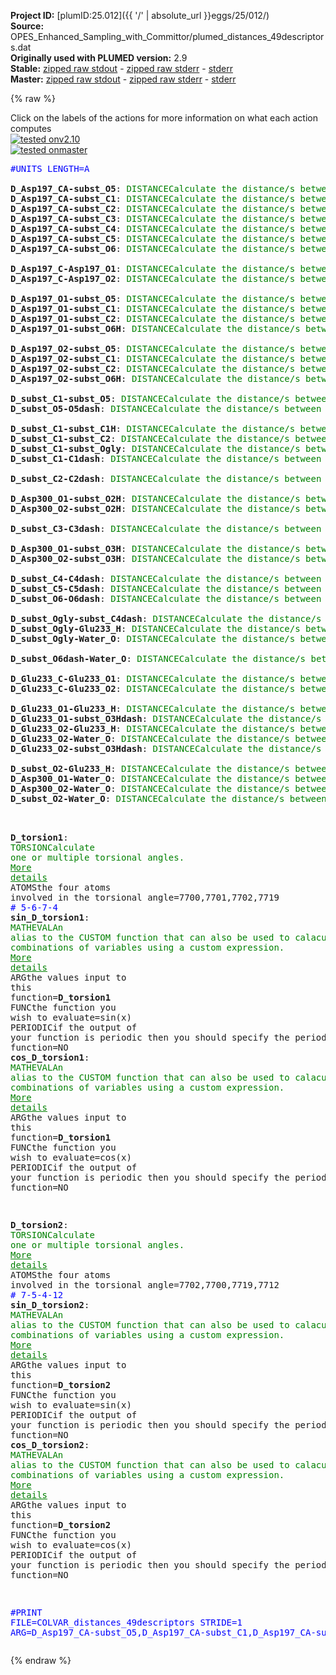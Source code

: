 **Project ID:** [plumID:25.012]({{ '/' | absolute_url }}eggs/25/012/)  
**Source:** OPES_Enhanced_Sampling_with_Committor/plumed_distances_49descriptors.dat  
**Originally used with PLUMED version:** 2.9  
**Stable:** [zipped raw stdout](plumed_distances_49descriptors.dat.plumed.stdout.txt.zip) - [zipped raw stderr](plumed_distances_49descriptors.dat.plumed.stderr.txt.zip) - [stderr](plumed_distances_49descriptors.dat.plumed.stderr)  
**Master:** [zipped raw stdout](plumed_distances_49descriptors.dat.plumed_master.stdout.txt.zip) - [zipped raw stderr](plumed_distances_49descriptors.dat.plumed_master.stderr.txt.zip) - [stderr](plumed_distances_49descriptors.dat.plumed_master.stderr)  

{% raw %}
<div class="plumedpreheader">
<div class="headerInfo" id="value_details_data/OPES_Enhanced_Sampling_with_Committor/plumed_distances_49descriptors.dat"> Click on the labels of the actions for more information on what each action computes </div>
<div class="containerBadge">
<div class="headerBadge"><a href="plumed_distances_49descriptors.dat.plumed.stderr"><img src="https://img.shields.io/badge/v2.10-passing-green.svg" alt="tested onv2.10" /></a></div>
<div class="headerBadge"><a href="plumed_distances_49descriptors.dat.plumed_master.stderr"><img src="https://img.shields.io/badge/master-passing-green.svg" alt="tested onmaster" /></a></div>
</div>
</div>
<pre class="plumedlisting">
<span style="color:blue" class="comment">#UNITS LENGTH=A</span>
<br/><b name="data/OPES_Enhanced_Sampling_with_Committor/plumed_distances_49descriptors.datD_Asp197_CA-subst_O5" onclick='showPath("data/OPES_Enhanced_Sampling_with_Committor/plumed_distances_49descriptors.dat","data/OPES_Enhanced_Sampling_with_Committor/plumed_distances_49descriptors.datD_Asp197_CA-subst_O5","data/OPES_Enhanced_Sampling_with_Committor/plumed_distances_49descriptors.datD_Asp197_CA-subst_O5","brown")'>D_Asp197_CA-subst_O5</b>: <span class="plumedtooltip" style="color:green">DISTANCE<span class="right">Calculate the distance/s between pairs of atoms. <a href="https://www.plumed.org/doc-master/user-doc/html/DISTANCE" style="color:green">More details</a><i></i></span></span> <span class="plumedtooltip">ATOMS<span class="right">the pair of atom that we are calculating the distance between<i></i></span></span>=3020,7719       <span style="color:blue" class="comment"># 0-4</span>
<span style="display:none;" id="data/OPES_Enhanced_Sampling_with_Committor/plumed_distances_49descriptors.datD_Asp197_CA-subst_O5">The DISTANCE action with label <b>D_Asp197_CA-subst_O5</b> calculates the following quantities:<table  align="center" frame="void" width="95%" cellpadding="5%"><tr><td width="5%"><b> Quantity </b>  </td><td><b> Description </b> </td></tr><tr><td width="5%">D_Asp197_CA-subst_O5.value</td><td>the DISTANCE between this pair of atoms</td></tr></table></span><b name="data/OPES_Enhanced_Sampling_with_Committor/plumed_distances_49descriptors.datD_Asp197_CA-subst_C1" onclick='showPath("data/OPES_Enhanced_Sampling_with_Committor/plumed_distances_49descriptors.dat","data/OPES_Enhanced_Sampling_with_Committor/plumed_distances_49descriptors.datD_Asp197_CA-subst_C1","data/OPES_Enhanced_Sampling_with_Committor/plumed_distances_49descriptors.datD_Asp197_CA-subst_C1","brown")'>D_Asp197_CA-subst_C1</b>: <span class="plumedtooltip" style="color:green">DISTANCE<span class="right">Calculate the distance/s between pairs of atoms. <a href="https://www.plumed.org/doc-master/user-doc/html/DISTANCE" style="color:green">More details</a><i></i></span></span> <span class="plumedtooltip">ATOMS<span class="right">the pair of atom that we are calculating the distance between<i></i></span></span>=3020,7700       <span style="color:blue" class="comment"># 0-5</span>
<span style="display:none;" id="data/OPES_Enhanced_Sampling_with_Committor/plumed_distances_49descriptors.datD_Asp197_CA-subst_C1">The DISTANCE action with label <b>D_Asp197_CA-subst_C1</b> calculates the following quantities:<table  align="center" frame="void" width="95%" cellpadding="5%"><tr><td width="5%"><b> Quantity </b>  </td><td><b> Description </b> </td></tr><tr><td width="5%">D_Asp197_CA-subst_C1.value</td><td>the DISTANCE between this pair of atoms</td></tr></table></span><b name="data/OPES_Enhanced_Sampling_with_Committor/plumed_distances_49descriptors.datD_Asp197_CA-subst_C2" onclick='showPath("data/OPES_Enhanced_Sampling_with_Committor/plumed_distances_49descriptors.dat","data/OPES_Enhanced_Sampling_with_Committor/plumed_distances_49descriptors.datD_Asp197_CA-subst_C2","data/OPES_Enhanced_Sampling_with_Committor/plumed_distances_49descriptors.datD_Asp197_CA-subst_C2","brown")'>D_Asp197_CA-subst_C2</b>: <span class="plumedtooltip" style="color:green">DISTANCE<span class="right">Calculate the distance/s between pairs of atoms. <a href="https://www.plumed.org/doc-master/user-doc/html/DISTANCE" style="color:green">More details</a><i></i></span></span> <span class="plumedtooltip">ATOMS<span class="right">the pair of atom that we are calculating the distance between<i></i></span></span>=3020,7702       <span style="color:blue" class="comment"># 0-7</span>
<span style="display:none;" id="data/OPES_Enhanced_Sampling_with_Committor/plumed_distances_49descriptors.datD_Asp197_CA-subst_C2">The DISTANCE action with label <b>D_Asp197_CA-subst_C2</b> calculates the following quantities:<table  align="center" frame="void" width="95%" cellpadding="5%"><tr><td width="5%"><b> Quantity </b>  </td><td><b> Description </b> </td></tr><tr><td width="5%">D_Asp197_CA-subst_C2.value</td><td>the DISTANCE between this pair of atoms</td></tr></table></span><b name="data/OPES_Enhanced_Sampling_with_Committor/plumed_distances_49descriptors.datD_Asp197_CA-subst_C3" onclick='showPath("data/OPES_Enhanced_Sampling_with_Committor/plumed_distances_49descriptors.dat","data/OPES_Enhanced_Sampling_with_Committor/plumed_distances_49descriptors.datD_Asp197_CA-subst_C3","data/OPES_Enhanced_Sampling_with_Committor/plumed_distances_49descriptors.datD_Asp197_CA-subst_C3","brown")'>D_Asp197_CA-subst_C3</b>: <span class="plumedtooltip" style="color:green">DISTANCE<span class="right">Calculate the distance/s between pairs of atoms. <a href="https://www.plumed.org/doc-master/user-doc/html/DISTANCE" style="color:green">More details</a><i></i></span></span> <span class="plumedtooltip">ATOMS<span class="right">the pair of atom that we are calculating the distance between<i></i></span></span>=3020,7706       <span style="color:blue" class="comment"># 0-9</span>
<span style="display:none;" id="data/OPES_Enhanced_Sampling_with_Committor/plumed_distances_49descriptors.datD_Asp197_CA-subst_C3">The DISTANCE action with label <b>D_Asp197_CA-subst_C3</b> calculates the following quantities:<table  align="center" frame="void" width="95%" cellpadding="5%"><tr><td width="5%"><b> Quantity </b>  </td><td><b> Description </b> </td></tr><tr><td width="5%">D_Asp197_CA-subst_C3.value</td><td>the DISTANCE between this pair of atoms</td></tr></table></span><b name="data/OPES_Enhanced_Sampling_with_Committor/plumed_distances_49descriptors.datD_Asp197_CA-subst_C4" onclick='showPath("data/OPES_Enhanced_Sampling_with_Committor/plumed_distances_49descriptors.dat","data/OPES_Enhanced_Sampling_with_Committor/plumed_distances_49descriptors.datD_Asp197_CA-subst_C4","data/OPES_Enhanced_Sampling_with_Committor/plumed_distances_49descriptors.datD_Asp197_CA-subst_C4","brown")'>D_Asp197_CA-subst_C4</b>: <span class="plumedtooltip" style="color:green">DISTANCE<span class="right">Calculate the distance/s between pairs of atoms. <a href="https://www.plumed.org/doc-master/user-doc/html/DISTANCE" style="color:green">More details</a><i></i></span></span> <span class="plumedtooltip">ATOMS<span class="right">the pair of atom that we are calculating the distance between<i></i></span></span>=3020,7710       <span style="color:blue" class="comment"># 0-11</span>
<span style="display:none;" id="data/OPES_Enhanced_Sampling_with_Committor/plumed_distances_49descriptors.datD_Asp197_CA-subst_C4">The DISTANCE action with label <b>D_Asp197_CA-subst_C4</b> calculates the following quantities:<table  align="center" frame="void" width="95%" cellpadding="5%"><tr><td width="5%"><b> Quantity </b>  </td><td><b> Description </b> </td></tr><tr><td width="5%">D_Asp197_CA-subst_C4.value</td><td>the DISTANCE between this pair of atoms</td></tr></table></span><b name="data/OPES_Enhanced_Sampling_with_Committor/plumed_distances_49descriptors.datD_Asp197_CA-subst_C5" onclick='showPath("data/OPES_Enhanced_Sampling_with_Committor/plumed_distances_49descriptors.dat","data/OPES_Enhanced_Sampling_with_Committor/plumed_distances_49descriptors.datD_Asp197_CA-subst_C5","data/OPES_Enhanced_Sampling_with_Committor/plumed_distances_49descriptors.datD_Asp197_CA-subst_C5","brown")'>D_Asp197_CA-subst_C5</b>: <span class="plumedtooltip" style="color:green">DISTANCE<span class="right">Calculate the distance/s between pairs of atoms. <a href="https://www.plumed.org/doc-master/user-doc/html/DISTANCE" style="color:green">More details</a><i></i></span></span> <span class="plumedtooltip">ATOMS<span class="right">the pair of atom that we are calculating the distance between<i></i></span></span>=3020,7712       <span style="color:blue" class="comment"># 0-12</span>
<span style="display:none;" id="data/OPES_Enhanced_Sampling_with_Committor/plumed_distances_49descriptors.datD_Asp197_CA-subst_C5">The DISTANCE action with label <b>D_Asp197_CA-subst_C5</b> calculates the following quantities:<table  align="center" frame="void" width="95%" cellpadding="5%"><tr><td width="5%"><b> Quantity </b>  </td><td><b> Description </b> </td></tr><tr><td width="5%">D_Asp197_CA-subst_C5.value</td><td>the DISTANCE between this pair of atoms</td></tr></table></span><b name="data/OPES_Enhanced_Sampling_with_Committor/plumed_distances_49descriptors.datD_Asp197_CA-subst_O6" onclick='showPath("data/OPES_Enhanced_Sampling_with_Committor/plumed_distances_49descriptors.dat","data/OPES_Enhanced_Sampling_with_Committor/plumed_distances_49descriptors.datD_Asp197_CA-subst_O6","data/OPES_Enhanced_Sampling_with_Committor/plumed_distances_49descriptors.datD_Asp197_CA-subst_O6","brown")'>D_Asp197_CA-subst_O6</b>: <span class="plumedtooltip" style="color:green">DISTANCE<span class="right">Calculate the distance/s between pairs of atoms. <a href="https://www.plumed.org/doc-master/user-doc/html/DISTANCE" style="color:green">More details</a><i></i></span></span> <span class="plumedtooltip">ATOMS<span class="right">the pair of atom that we are calculating the distance between<i></i></span></span>=3020,7717       <span style="color:blue" class="comment"># 0-13</span>
<br/><span style="display:none;" id="data/OPES_Enhanced_Sampling_with_Committor/plumed_distances_49descriptors.datD_Asp197_CA-subst_O6">The DISTANCE action with label <b>D_Asp197_CA-subst_O6</b> calculates the following quantities:<table  align="center" frame="void" width="95%" cellpadding="5%"><tr><td width="5%"><b> Quantity </b>  </td><td><b> Description </b> </td></tr><tr><td width="5%">D_Asp197_CA-subst_O6.value</td><td>the DISTANCE between this pair of atoms</td></tr></table></span><b name="data/OPES_Enhanced_Sampling_with_Committor/plumed_distances_49descriptors.datD_Asp197_C-Asp197_O1" onclick='showPath("data/OPES_Enhanced_Sampling_with_Committor/plumed_distances_49descriptors.dat","data/OPES_Enhanced_Sampling_with_Committor/plumed_distances_49descriptors.datD_Asp197_C-Asp197_O1","data/OPES_Enhanced_Sampling_with_Committor/plumed_distances_49descriptors.datD_Asp197_C-Asp197_O1","brown")'>D_Asp197_C-Asp197_O1</b>: <span class="plumedtooltip" style="color:green">DISTANCE<span class="right">Calculate the distance/s between pairs of atoms. <a href="https://www.plumed.org/doc-master/user-doc/html/DISTANCE" style="color:green">More details</a><i></i></span></span> <span class="plumedtooltip">ATOMS<span class="right">the pair of atom that we are calculating the distance between<i></i></span></span>=3025,3026       <span style="color:blue" class="comment"># 1-2</span>
<span style="display:none;" id="data/OPES_Enhanced_Sampling_with_Committor/plumed_distances_49descriptors.datD_Asp197_C-Asp197_O1">The DISTANCE action with label <b>D_Asp197_C-Asp197_O1</b> calculates the following quantities:<table  align="center" frame="void" width="95%" cellpadding="5%"><tr><td width="5%"><b> Quantity </b>  </td><td><b> Description </b> </td></tr><tr><td width="5%">D_Asp197_C-Asp197_O1.value</td><td>the DISTANCE between this pair of atoms</td></tr></table></span><b name="data/OPES_Enhanced_Sampling_with_Committor/plumed_distances_49descriptors.datD_Asp197_C-Asp197_O2" onclick='showPath("data/OPES_Enhanced_Sampling_with_Committor/plumed_distances_49descriptors.dat","data/OPES_Enhanced_Sampling_with_Committor/plumed_distances_49descriptors.datD_Asp197_C-Asp197_O2","data/OPES_Enhanced_Sampling_with_Committor/plumed_distances_49descriptors.datD_Asp197_C-Asp197_O2","brown")'>D_Asp197_C-Asp197_O2</b>: <span class="plumedtooltip" style="color:green">DISTANCE<span class="right">Calculate the distance/s between pairs of atoms. <a href="https://www.plumed.org/doc-master/user-doc/html/DISTANCE" style="color:green">More details</a><i></i></span></span> <span class="plumedtooltip">ATOMS<span class="right">the pair of atom that we are calculating the distance between<i></i></span></span>=3025,3027       <span style="color:blue" class="comment"># 1-3</span>
<br/><span style="display:none;" id="data/OPES_Enhanced_Sampling_with_Committor/plumed_distances_49descriptors.datD_Asp197_C-Asp197_O2">The DISTANCE action with label <b>D_Asp197_C-Asp197_O2</b> calculates the following quantities:<table  align="center" frame="void" width="95%" cellpadding="5%"><tr><td width="5%"><b> Quantity </b>  </td><td><b> Description </b> </td></tr><tr><td width="5%">D_Asp197_C-Asp197_O2.value</td><td>the DISTANCE between this pair of atoms</td></tr></table></span><b name="data/OPES_Enhanced_Sampling_with_Committor/plumed_distances_49descriptors.datD_Asp197_O1-subst_O5" onclick='showPath("data/OPES_Enhanced_Sampling_with_Committor/plumed_distances_49descriptors.dat","data/OPES_Enhanced_Sampling_with_Committor/plumed_distances_49descriptors.datD_Asp197_O1-subst_O5","data/OPES_Enhanced_Sampling_with_Committor/plumed_distances_49descriptors.datD_Asp197_O1-subst_O5","brown")'>D_Asp197_O1-subst_O5</b>: <span class="plumedtooltip" style="color:green">DISTANCE<span class="right">Calculate the distance/s between pairs of atoms. <a href="https://www.plumed.org/doc-master/user-doc/html/DISTANCE" style="color:green">More details</a><i></i></span></span> <span class="plumedtooltip">ATOMS<span class="right">the pair of atom that we are calculating the distance between<i></i></span></span>=3026,7719       <span style="color:blue" class="comment"># 2-4</span>
<span style="display:none;" id="data/OPES_Enhanced_Sampling_with_Committor/plumed_distances_49descriptors.datD_Asp197_O1-subst_O5">The DISTANCE action with label <b>D_Asp197_O1-subst_O5</b> calculates the following quantities:<table  align="center" frame="void" width="95%" cellpadding="5%"><tr><td width="5%"><b> Quantity </b>  </td><td><b> Description </b> </td></tr><tr><td width="5%">D_Asp197_O1-subst_O5.value</td><td>the DISTANCE between this pair of atoms</td></tr></table></span><b name="data/OPES_Enhanced_Sampling_with_Committor/plumed_distances_49descriptors.datD_Asp197_O1-subst_C1" onclick='showPath("data/OPES_Enhanced_Sampling_with_Committor/plumed_distances_49descriptors.dat","data/OPES_Enhanced_Sampling_with_Committor/plumed_distances_49descriptors.datD_Asp197_O1-subst_C1","data/OPES_Enhanced_Sampling_with_Committor/plumed_distances_49descriptors.datD_Asp197_O1-subst_C1","brown")'>D_Asp197_O1-subst_C1</b>: <span class="plumedtooltip" style="color:green">DISTANCE<span class="right">Calculate the distance/s between pairs of atoms. <a href="https://www.plumed.org/doc-master/user-doc/html/DISTANCE" style="color:green">More details</a><i></i></span></span> <span class="plumedtooltip">ATOMS<span class="right">the pair of atom that we are calculating the distance between<i></i></span></span>=3026,7700       <span style="color:blue" class="comment"># 2-5</span>
<span style="display:none;" id="data/OPES_Enhanced_Sampling_with_Committor/plumed_distances_49descriptors.datD_Asp197_O1-subst_C1">The DISTANCE action with label <b>D_Asp197_O1-subst_C1</b> calculates the following quantities:<table  align="center" frame="void" width="95%" cellpadding="5%"><tr><td width="5%"><b> Quantity </b>  </td><td><b> Description </b> </td></tr><tr><td width="5%">D_Asp197_O1-subst_C1.value</td><td>the DISTANCE between this pair of atoms</td></tr></table></span><b name="data/OPES_Enhanced_Sampling_with_Committor/plumed_distances_49descriptors.datD_Asp197_O1-subst_C2" onclick='showPath("data/OPES_Enhanced_Sampling_with_Committor/plumed_distances_49descriptors.dat","data/OPES_Enhanced_Sampling_with_Committor/plumed_distances_49descriptors.datD_Asp197_O1-subst_C2","data/OPES_Enhanced_Sampling_with_Committor/plumed_distances_49descriptors.datD_Asp197_O1-subst_C2","brown")'>D_Asp197_O1-subst_C2</b>: <span class="plumedtooltip" style="color:green">DISTANCE<span class="right">Calculate the distance/s between pairs of atoms. <a href="https://www.plumed.org/doc-master/user-doc/html/DISTANCE" style="color:green">More details</a><i></i></span></span> <span class="plumedtooltip">ATOMS<span class="right">the pair of atom that we are calculating the distance between<i></i></span></span>=3026,7702       <span style="color:blue" class="comment"># 2-7</span>
<span style="display:none;" id="data/OPES_Enhanced_Sampling_with_Committor/plumed_distances_49descriptors.datD_Asp197_O1-subst_C2">The DISTANCE action with label <b>D_Asp197_O1-subst_C2</b> calculates the following quantities:<table  align="center" frame="void" width="95%" cellpadding="5%"><tr><td width="5%"><b> Quantity </b>  </td><td><b> Description </b> </td></tr><tr><td width="5%">D_Asp197_O1-subst_C2.value</td><td>the DISTANCE between this pair of atoms</td></tr></table></span><b name="data/OPES_Enhanced_Sampling_with_Committor/plumed_distances_49descriptors.datD_Asp197_O1-subst_O6H" onclick='showPath("data/OPES_Enhanced_Sampling_with_Committor/plumed_distances_49descriptors.dat","data/OPES_Enhanced_Sampling_with_Committor/plumed_distances_49descriptors.datD_Asp197_O1-subst_O6H","data/OPES_Enhanced_Sampling_with_Committor/plumed_distances_49descriptors.datD_Asp197_O1-subst_O6H","brown")'>D_Asp197_O1-subst_O6H</b>: <span class="plumedtooltip" style="color:green">DISTANCE<span class="right">Calculate the distance/s between pairs of atoms. <a href="https://www.plumed.org/doc-master/user-doc/html/DISTANCE" style="color:green">More details</a><i></i></span></span> <span class="plumedtooltip">ATOMS<span class="right">the pair of atom that we are calculating the distance between<i></i></span></span>=3026,7718      <span style="color:blue" class="comment"># 2-14</span>
<br/><span style="display:none;" id="data/OPES_Enhanced_Sampling_with_Committor/plumed_distances_49descriptors.datD_Asp197_O1-subst_O6H">The DISTANCE action with label <b>D_Asp197_O1-subst_O6H</b> calculates the following quantities:<table  align="center" frame="void" width="95%" cellpadding="5%"><tr><td width="5%"><b> Quantity </b>  </td><td><b> Description </b> </td></tr><tr><td width="5%">D_Asp197_O1-subst_O6H.value</td><td>the DISTANCE between this pair of atoms</td></tr></table></span><b name="data/OPES_Enhanced_Sampling_with_Committor/plumed_distances_49descriptors.datD_Asp197_O2-subst_O5" onclick='showPath("data/OPES_Enhanced_Sampling_with_Committor/plumed_distances_49descriptors.dat","data/OPES_Enhanced_Sampling_with_Committor/plumed_distances_49descriptors.datD_Asp197_O2-subst_O5","data/OPES_Enhanced_Sampling_with_Committor/plumed_distances_49descriptors.datD_Asp197_O2-subst_O5","brown")'>D_Asp197_O2-subst_O5</b>: <span class="plumedtooltip" style="color:green">DISTANCE<span class="right">Calculate the distance/s between pairs of atoms. <a href="https://www.plumed.org/doc-master/user-doc/html/DISTANCE" style="color:green">More details</a><i></i></span></span> <span class="plumedtooltip">ATOMS<span class="right">the pair of atom that we are calculating the distance between<i></i></span></span>=3027,7719       <span style="color:blue" class="comment"># 3-4</span>
<span style="display:none;" id="data/OPES_Enhanced_Sampling_with_Committor/plumed_distances_49descriptors.datD_Asp197_O2-subst_O5">The DISTANCE action with label <b>D_Asp197_O2-subst_O5</b> calculates the following quantities:<table  align="center" frame="void" width="95%" cellpadding="5%"><tr><td width="5%"><b> Quantity </b>  </td><td><b> Description </b> </td></tr><tr><td width="5%">D_Asp197_O2-subst_O5.value</td><td>the DISTANCE between this pair of atoms</td></tr></table></span><b name="data/OPES_Enhanced_Sampling_with_Committor/plumed_distances_49descriptors.datD_Asp197_O2-subst_C1" onclick='showPath("data/OPES_Enhanced_Sampling_with_Committor/plumed_distances_49descriptors.dat","data/OPES_Enhanced_Sampling_with_Committor/plumed_distances_49descriptors.datD_Asp197_O2-subst_C1","data/OPES_Enhanced_Sampling_with_Committor/plumed_distances_49descriptors.datD_Asp197_O2-subst_C1","brown")'>D_Asp197_O2-subst_C1</b>: <span class="plumedtooltip" style="color:green">DISTANCE<span class="right">Calculate the distance/s between pairs of atoms. <a href="https://www.plumed.org/doc-master/user-doc/html/DISTANCE" style="color:green">More details</a><i></i></span></span> <span class="plumedtooltip">ATOMS<span class="right">the pair of atom that we are calculating the distance between<i></i></span></span>=3027,7700       <span style="color:blue" class="comment"># 3-5</span>
<span style="display:none;" id="data/OPES_Enhanced_Sampling_with_Committor/plumed_distances_49descriptors.datD_Asp197_O2-subst_C1">The DISTANCE action with label <b>D_Asp197_O2-subst_C1</b> calculates the following quantities:<table  align="center" frame="void" width="95%" cellpadding="5%"><tr><td width="5%"><b> Quantity </b>  </td><td><b> Description </b> </td></tr><tr><td width="5%">D_Asp197_O2-subst_C1.value</td><td>the DISTANCE between this pair of atoms</td></tr></table></span><b name="data/OPES_Enhanced_Sampling_with_Committor/plumed_distances_49descriptors.datD_Asp197_O2-subst_C2" onclick='showPath("data/OPES_Enhanced_Sampling_with_Committor/plumed_distances_49descriptors.dat","data/OPES_Enhanced_Sampling_with_Committor/plumed_distances_49descriptors.datD_Asp197_O2-subst_C2","data/OPES_Enhanced_Sampling_with_Committor/plumed_distances_49descriptors.datD_Asp197_O2-subst_C2","brown")'>D_Asp197_O2-subst_C2</b>: <span class="plumedtooltip" style="color:green">DISTANCE<span class="right">Calculate the distance/s between pairs of atoms. <a href="https://www.plumed.org/doc-master/user-doc/html/DISTANCE" style="color:green">More details</a><i></i></span></span> <span class="plumedtooltip">ATOMS<span class="right">the pair of atom that we are calculating the distance between<i></i></span></span>=3027,7702       <span style="color:blue" class="comment"># 3-7</span>
<span style="display:none;" id="data/OPES_Enhanced_Sampling_with_Committor/plumed_distances_49descriptors.datD_Asp197_O2-subst_C2">The DISTANCE action with label <b>D_Asp197_O2-subst_C2</b> calculates the following quantities:<table  align="center" frame="void" width="95%" cellpadding="5%"><tr><td width="5%"><b> Quantity </b>  </td><td><b> Description </b> </td></tr><tr><td width="5%">D_Asp197_O2-subst_C2.value</td><td>the DISTANCE between this pair of atoms</td></tr></table></span><b name="data/OPES_Enhanced_Sampling_with_Committor/plumed_distances_49descriptors.datD_Asp197_O2-subst_O6H" onclick='showPath("data/OPES_Enhanced_Sampling_with_Committor/plumed_distances_49descriptors.dat","data/OPES_Enhanced_Sampling_with_Committor/plumed_distances_49descriptors.datD_Asp197_O2-subst_O6H","data/OPES_Enhanced_Sampling_with_Committor/plumed_distances_49descriptors.datD_Asp197_O2-subst_O6H","brown")'>D_Asp197_O2-subst_O6H</b>: <span class="plumedtooltip" style="color:green">DISTANCE<span class="right">Calculate the distance/s between pairs of atoms. <a href="https://www.plumed.org/doc-master/user-doc/html/DISTANCE" style="color:green">More details</a><i></i></span></span> <span class="plumedtooltip">ATOMS<span class="right">the pair of atom that we are calculating the distance between<i></i></span></span>=3027,7718      <span style="color:blue" class="comment"># 3-14</span>
<br/><span style="display:none;" id="data/OPES_Enhanced_Sampling_with_Committor/plumed_distances_49descriptors.datD_Asp197_O2-subst_O6H">The DISTANCE action with label <b>D_Asp197_O2-subst_O6H</b> calculates the following quantities:<table  align="center" frame="void" width="95%" cellpadding="5%"><tr><td width="5%"><b> Quantity </b>  </td><td><b> Description </b> </td></tr><tr><td width="5%">D_Asp197_O2-subst_O6H.value</td><td>the DISTANCE between this pair of atoms</td></tr></table></span><b name="data/OPES_Enhanced_Sampling_with_Committor/plumed_distances_49descriptors.datD_subst_C1-subst_O5" onclick='showPath("data/OPES_Enhanced_Sampling_with_Committor/plumed_distances_49descriptors.dat","data/OPES_Enhanced_Sampling_with_Committor/plumed_distances_49descriptors.datD_subst_C1-subst_O5","data/OPES_Enhanced_Sampling_with_Committor/plumed_distances_49descriptors.datD_subst_C1-subst_O5","brown")'>D_subst_C1-subst_O5</b>: <span class="plumedtooltip" style="color:green">DISTANCE<span class="right">Calculate the distance/s between pairs of atoms. <a href="https://www.plumed.org/doc-master/user-doc/html/DISTANCE" style="color:green">More details</a><i></i></span></span> <span class="plumedtooltip">ATOMS<span class="right">the pair of atom that we are calculating the distance between<i></i></span></span>=7700,7719        <span style="color:blue" class="comment"># 4-5</span>
<span style="display:none;" id="data/OPES_Enhanced_Sampling_with_Committor/plumed_distances_49descriptors.datD_subst_C1-subst_O5">The DISTANCE action with label <b>D_subst_C1-subst_O5</b> calculates the following quantities:<table  align="center" frame="void" width="95%" cellpadding="5%"><tr><td width="5%"><b> Quantity </b>  </td><td><b> Description </b> </td></tr><tr><td width="5%">D_subst_C1-subst_O5.value</td><td>the DISTANCE between this pair of atoms</td></tr></table></span><b name="data/OPES_Enhanced_Sampling_with_Committor/plumed_distances_49descriptors.datD_subst_O5-O5dash" onclick='showPath("data/OPES_Enhanced_Sampling_with_Committor/plumed_distances_49descriptors.dat","data/OPES_Enhanced_Sampling_with_Committor/plumed_distances_49descriptors.datD_subst_O5-O5dash","data/OPES_Enhanced_Sampling_with_Committor/plumed_distances_49descriptors.datD_subst_O5-O5dash","brown")'>D_subst_O5-O5dash</b>: <span class="plumedtooltip" style="color:green">DISTANCE<span class="right">Calculate the distance/s between pairs of atoms. <a href="https://www.plumed.org/doc-master/user-doc/html/DISTANCE" style="color:green">More details</a><i></i></span></span> <span class="plumedtooltip">ATOMS<span class="right">the pair of atom that we are calculating the distance between<i></i></span></span>=7719,7698          <span style="color:blue" class="comment"># 4-16</span>
<br/><span style="display:none;" id="data/OPES_Enhanced_Sampling_with_Committor/plumed_distances_49descriptors.datD_subst_O5-O5dash">The DISTANCE action with label <b>D_subst_O5-O5dash</b> calculates the following quantities:<table  align="center" frame="void" width="95%" cellpadding="5%"><tr><td width="5%"><b> Quantity </b>  </td><td><b> Description </b> </td></tr><tr><td width="5%">D_subst_O5-O5dash.value</td><td>the DISTANCE between this pair of atoms</td></tr></table></span><b name="data/OPES_Enhanced_Sampling_with_Committor/plumed_distances_49descriptors.datD_subst_C1-subst_C1H" onclick='showPath("data/OPES_Enhanced_Sampling_with_Committor/plumed_distances_49descriptors.dat","data/OPES_Enhanced_Sampling_with_Committor/plumed_distances_49descriptors.datD_subst_C1-subst_C1H","data/OPES_Enhanced_Sampling_with_Committor/plumed_distances_49descriptors.datD_subst_C1-subst_C1H","brown")'>D_subst_C1-subst_C1H</b>: <span class="plumedtooltip" style="color:green">DISTANCE<span class="right">Calculate the distance/s between pairs of atoms. <a href="https://www.plumed.org/doc-master/user-doc/html/DISTANCE" style="color:green">More details</a><i></i></span></span> <span class="plumedtooltip">ATOMS<span class="right">the pair of atom that we are calculating the distance between<i></i></span></span>=7700,7701       <span style="color:blue" class="comment"># 5-6</span>
<span style="display:none;" id="data/OPES_Enhanced_Sampling_with_Committor/plumed_distances_49descriptors.datD_subst_C1-subst_C1H">The DISTANCE action with label <b>D_subst_C1-subst_C1H</b> calculates the following quantities:<table  align="center" frame="void" width="95%" cellpadding="5%"><tr><td width="5%"><b> Quantity </b>  </td><td><b> Description </b> </td></tr><tr><td width="5%">D_subst_C1-subst_C1H.value</td><td>the DISTANCE between this pair of atoms</td></tr></table></span><b name="data/OPES_Enhanced_Sampling_with_Committor/plumed_distances_49descriptors.datD_subst_C1-subst_C2" onclick='showPath("data/OPES_Enhanced_Sampling_with_Committor/plumed_distances_49descriptors.dat","data/OPES_Enhanced_Sampling_with_Committor/plumed_distances_49descriptors.datD_subst_C1-subst_C2","data/OPES_Enhanced_Sampling_with_Committor/plumed_distances_49descriptors.datD_subst_C1-subst_C2","brown")'>D_subst_C1-subst_C2</b>: <span class="plumedtooltip" style="color:green">DISTANCE<span class="right">Calculate the distance/s between pairs of atoms. <a href="https://www.plumed.org/doc-master/user-doc/html/DISTANCE" style="color:green">More details</a><i></i></span></span> <span class="plumedtooltip">ATOMS<span class="right">the pair of atom that we are calculating the distance between<i></i></span></span>=7700,7702        <span style="color:blue" class="comment"># 5-7</span>
<span style="display:none;" id="data/OPES_Enhanced_Sampling_with_Committor/plumed_distances_49descriptors.datD_subst_C1-subst_C2">The DISTANCE action with label <b>D_subst_C1-subst_C2</b> calculates the following quantities:<table  align="center" frame="void" width="95%" cellpadding="5%"><tr><td width="5%"><b> Quantity </b>  </td><td><b> Description </b> </td></tr><tr><td width="5%">D_subst_C1-subst_C2.value</td><td>the DISTANCE between this pair of atoms</td></tr></table></span><b name="data/OPES_Enhanced_Sampling_with_Committor/plumed_distances_49descriptors.datD_subst_C1-subst_Ogly" onclick='showPath("data/OPES_Enhanced_Sampling_with_Committor/plumed_distances_49descriptors.dat","data/OPES_Enhanced_Sampling_with_Committor/plumed_distances_49descriptors.datD_subst_C1-subst_Ogly","data/OPES_Enhanced_Sampling_with_Committor/plumed_distances_49descriptors.datD_subst_C1-subst_Ogly","brown")'>D_subst_C1-subst_Ogly</b>: <span class="plumedtooltip" style="color:green">DISTANCE<span class="right">Calculate the distance/s between pairs of atoms. <a href="https://www.plumed.org/doc-master/user-doc/html/DISTANCE" style="color:green">More details</a><i></i></span></span> <span class="plumedtooltip">ATOMS<span class="right">the pair of atom that we are calculating the distance between<i></i></span></span>=7700,7699      <span style="color:blue" class="comment"># 5-15</span>
<span style="display:none;" id="data/OPES_Enhanced_Sampling_with_Committor/plumed_distances_49descriptors.datD_subst_C1-subst_Ogly">The DISTANCE action with label <b>D_subst_C1-subst_Ogly</b> calculates the following quantities:<table  align="center" frame="void" width="95%" cellpadding="5%"><tr><td width="5%"><b> Quantity </b>  </td><td><b> Description </b> </td></tr><tr><td width="5%">D_subst_C1-subst_Ogly.value</td><td>the DISTANCE between this pair of atoms</td></tr></table></span><b name="data/OPES_Enhanced_Sampling_with_Committor/plumed_distances_49descriptors.datD_subst_C1-C1dash" onclick='showPath("data/OPES_Enhanced_Sampling_with_Committor/plumed_distances_49descriptors.dat","data/OPES_Enhanced_Sampling_with_Committor/plumed_distances_49descriptors.datD_subst_C1-C1dash","data/OPES_Enhanced_Sampling_with_Committor/plumed_distances_49descriptors.datD_subst_C1-C1dash","brown")'>D_subst_C1-C1dash</b>: <span class="plumedtooltip" style="color:green">DISTANCE<span class="right">Calculate the distance/s between pairs of atoms. <a href="https://www.plumed.org/doc-master/user-doc/html/DISTANCE" style="color:green">More details</a><i></i></span></span> <span class="plumedtooltip">ATOMS<span class="right">the pair of atom that we are calculating the distance between<i></i></span></span>=7700,7679          <span style="color:blue" class="comment"># 5-17</span>
<br/><span style="display:none;" id="data/OPES_Enhanced_Sampling_with_Committor/plumed_distances_49descriptors.datD_subst_C1-C1dash">The DISTANCE action with label <b>D_subst_C1-C1dash</b> calculates the following quantities:<table  align="center" frame="void" width="95%" cellpadding="5%"><tr><td width="5%"><b> Quantity </b>  </td><td><b> Description </b> </td></tr><tr><td width="5%">D_subst_C1-C1dash.value</td><td>the DISTANCE between this pair of atoms</td></tr></table></span><b name="data/OPES_Enhanced_Sampling_with_Committor/plumed_distances_49descriptors.datD_subst_C2-C2dash" onclick='showPath("data/OPES_Enhanced_Sampling_with_Committor/plumed_distances_49descriptors.dat","data/OPES_Enhanced_Sampling_with_Committor/plumed_distances_49descriptors.datD_subst_C2-C2dash","data/OPES_Enhanced_Sampling_with_Committor/plumed_distances_49descriptors.datD_subst_C2-C2dash","brown")'>D_subst_C2-C2dash</b>: <span class="plumedtooltip" style="color:green">DISTANCE<span class="right">Calculate the distance/s between pairs of atoms. <a href="https://www.plumed.org/doc-master/user-doc/html/DISTANCE" style="color:green">More details</a><i></i></span></span> <span class="plumedtooltip">ATOMS<span class="right">the pair of atom that we are calculating the distance between<i></i></span></span>=7702,7681          <span style="color:blue" class="comment"># 7-18</span>
<br/><span style="display:none;" id="data/OPES_Enhanced_Sampling_with_Committor/plumed_distances_49descriptors.datD_subst_C2-C2dash">The DISTANCE action with label <b>D_subst_C2-C2dash</b> calculates the following quantities:<table  align="center" frame="void" width="95%" cellpadding="5%"><tr><td width="5%"><b> Quantity </b>  </td><td><b> Description </b> </td></tr><tr><td width="5%">D_subst_C2-C2dash.value</td><td>the DISTANCE between this pair of atoms</td></tr></table></span><b name="data/OPES_Enhanced_Sampling_with_Committor/plumed_distances_49descriptors.datD_Asp300_O1-subst_O2H" onclick='showPath("data/OPES_Enhanced_Sampling_with_Committor/plumed_distances_49descriptors.dat","data/OPES_Enhanced_Sampling_with_Committor/plumed_distances_49descriptors.datD_Asp300_O1-subst_O2H","data/OPES_Enhanced_Sampling_with_Committor/plumed_distances_49descriptors.datD_Asp300_O1-subst_O2H","brown")'>D_Asp300_O1-subst_O2H</b>: <span class="plumedtooltip" style="color:green">DISTANCE<span class="right">Calculate the distance/s between pairs of atoms. <a href="https://www.plumed.org/doc-master/user-doc/html/DISTANCE" style="color:green">More details</a><i></i></span></span> <span class="plumedtooltip">ATOMS<span class="right">the pair of atom that we are calculating the distance between<i></i></span></span>=4655,7705      <span style="color:blue" class="comment"># 8-27</span>
<span style="display:none;" id="data/OPES_Enhanced_Sampling_with_Committor/plumed_distances_49descriptors.datD_Asp300_O1-subst_O2H">The DISTANCE action with label <b>D_Asp300_O1-subst_O2H</b> calculates the following quantities:<table  align="center" frame="void" width="95%" cellpadding="5%"><tr><td width="5%"><b> Quantity </b>  </td><td><b> Description </b> </td></tr><tr><td width="5%">D_Asp300_O1-subst_O2H.value</td><td>the DISTANCE between this pair of atoms</td></tr></table></span><b name="data/OPES_Enhanced_Sampling_with_Committor/plumed_distances_49descriptors.datD_Asp300_O2-subst_O2H" onclick='showPath("data/OPES_Enhanced_Sampling_with_Committor/plumed_distances_49descriptors.dat","data/OPES_Enhanced_Sampling_with_Committor/plumed_distances_49descriptors.datD_Asp300_O2-subst_O2H","data/OPES_Enhanced_Sampling_with_Committor/plumed_distances_49descriptors.datD_Asp300_O2-subst_O2H","brown")'>D_Asp300_O2-subst_O2H</b>: <span class="plumedtooltip" style="color:green">DISTANCE<span class="right">Calculate the distance/s between pairs of atoms. <a href="https://www.plumed.org/doc-master/user-doc/html/DISTANCE" style="color:green">More details</a><i></i></span></span> <span class="plumedtooltip">ATOMS<span class="right">the pair of atom that we are calculating the distance between<i></i></span></span>=4654,7705      <span style="color:blue" class="comment"># 8-28</span>
<br/><span style="display:none;" id="data/OPES_Enhanced_Sampling_with_Committor/plumed_distances_49descriptors.datD_Asp300_O2-subst_O2H">The DISTANCE action with label <b>D_Asp300_O2-subst_O2H</b> calculates the following quantities:<table  align="center" frame="void" width="95%" cellpadding="5%"><tr><td width="5%"><b> Quantity </b>  </td><td><b> Description </b> </td></tr><tr><td width="5%">D_Asp300_O2-subst_O2H.value</td><td>the DISTANCE between this pair of atoms</td></tr></table></span><b name="data/OPES_Enhanced_Sampling_with_Committor/plumed_distances_49descriptors.datD_subst_C3-C3dash" onclick='showPath("data/OPES_Enhanced_Sampling_with_Committor/plumed_distances_49descriptors.dat","data/OPES_Enhanced_Sampling_with_Committor/plumed_distances_49descriptors.datD_subst_C3-C3dash","data/OPES_Enhanced_Sampling_with_Committor/plumed_distances_49descriptors.datD_subst_C3-C3dash","brown")'>D_subst_C3-C3dash</b>: <span class="plumedtooltip" style="color:green">DISTANCE<span class="right">Calculate the distance/s between pairs of atoms. <a href="https://www.plumed.org/doc-master/user-doc/html/DISTANCE" style="color:green">More details</a><i></i></span></span> <span class="plumedtooltip">ATOMS<span class="right">the pair of atom that we are calculating the distance between<i></i></span></span>=7706,7685          <span style="color:blue" class="comment"># 9-19</span>
<br/><span style="display:none;" id="data/OPES_Enhanced_Sampling_with_Committor/plumed_distances_49descriptors.datD_subst_C3-C3dash">The DISTANCE action with label <b>D_subst_C3-C3dash</b> calculates the following quantities:<table  align="center" frame="void" width="95%" cellpadding="5%"><tr><td width="5%"><b> Quantity </b>  </td><td><b> Description </b> </td></tr><tr><td width="5%">D_subst_C3-C3dash.value</td><td>the DISTANCE between this pair of atoms</td></tr></table></span><b name="data/OPES_Enhanced_Sampling_with_Committor/plumed_distances_49descriptors.datD_Asp300_O1-subst_O3H" onclick='showPath("data/OPES_Enhanced_Sampling_with_Committor/plumed_distances_49descriptors.dat","data/OPES_Enhanced_Sampling_with_Committor/plumed_distances_49descriptors.datD_Asp300_O1-subst_O3H","data/OPES_Enhanced_Sampling_with_Committor/plumed_distances_49descriptors.datD_Asp300_O1-subst_O3H","brown")'>D_Asp300_O1-subst_O3H</b>: <span class="plumedtooltip" style="color:green">DISTANCE<span class="right">Calculate the distance/s between pairs of atoms. <a href="https://www.plumed.org/doc-master/user-doc/html/DISTANCE" style="color:green">More details</a><i></i></span></span> <span class="plumedtooltip">ATOMS<span class="right">the pair of atom that we are calculating the distance between<i></i></span></span>=4655,7709      <span style="color:blue" class="comment"># 10-27</span>
<span style="display:none;" id="data/OPES_Enhanced_Sampling_with_Committor/plumed_distances_49descriptors.datD_Asp300_O1-subst_O3H">The DISTANCE action with label <b>D_Asp300_O1-subst_O3H</b> calculates the following quantities:<table  align="center" frame="void" width="95%" cellpadding="5%"><tr><td width="5%"><b> Quantity </b>  </td><td><b> Description </b> </td></tr><tr><td width="5%">D_Asp300_O1-subst_O3H.value</td><td>the DISTANCE between this pair of atoms</td></tr></table></span><b name="data/OPES_Enhanced_Sampling_with_Committor/plumed_distances_49descriptors.datD_Asp300_O2-subst_O3H" onclick='showPath("data/OPES_Enhanced_Sampling_with_Committor/plumed_distances_49descriptors.dat","data/OPES_Enhanced_Sampling_with_Committor/plumed_distances_49descriptors.datD_Asp300_O2-subst_O3H","data/OPES_Enhanced_Sampling_with_Committor/plumed_distances_49descriptors.datD_Asp300_O2-subst_O3H","brown")'>D_Asp300_O2-subst_O3H</b>: <span class="plumedtooltip" style="color:green">DISTANCE<span class="right">Calculate the distance/s between pairs of atoms. <a href="https://www.plumed.org/doc-master/user-doc/html/DISTANCE" style="color:green">More details</a><i></i></span></span> <span class="plumedtooltip">ATOMS<span class="right">the pair of atom that we are calculating the distance between<i></i></span></span>=4654,7709      <span style="color:blue" class="comment"># 10-28</span>
<br/><span style="display:none;" id="data/OPES_Enhanced_Sampling_with_Committor/plumed_distances_49descriptors.datD_Asp300_O2-subst_O3H">The DISTANCE action with label <b>D_Asp300_O2-subst_O3H</b> calculates the following quantities:<table  align="center" frame="void" width="95%" cellpadding="5%"><tr><td width="5%"><b> Quantity </b>  </td><td><b> Description </b> </td></tr><tr><td width="5%">D_Asp300_O2-subst_O3H.value</td><td>the DISTANCE between this pair of atoms</td></tr></table></span><b name="data/OPES_Enhanced_Sampling_with_Committor/plumed_distances_49descriptors.datD_subst_C4-C4dash" onclick='showPath("data/OPES_Enhanced_Sampling_with_Committor/plumed_distances_49descriptors.dat","data/OPES_Enhanced_Sampling_with_Committor/plumed_distances_49descriptors.datD_subst_C4-C4dash","data/OPES_Enhanced_Sampling_with_Committor/plumed_distances_49descriptors.datD_subst_C4-C4dash","brown")'>D_subst_C4-C4dash</b>: <span class="plumedtooltip" style="color:green">DISTANCE<span class="right">Calculate the distance/s between pairs of atoms. <a href="https://www.plumed.org/doc-master/user-doc/html/DISTANCE" style="color:green">More details</a><i></i></span></span> <span class="plumedtooltip">ATOMS<span class="right">the pair of atom that we are calculating the distance between<i></i></span></span>=7710,7689          <span style="color:blue" class="comment"># 11-20</span>
<span style="display:none;" id="data/OPES_Enhanced_Sampling_with_Committor/plumed_distances_49descriptors.datD_subst_C4-C4dash">The DISTANCE action with label <b>D_subst_C4-C4dash</b> calculates the following quantities:<table  align="center" frame="void" width="95%" cellpadding="5%"><tr><td width="5%"><b> Quantity </b>  </td><td><b> Description </b> </td></tr><tr><td width="5%">D_subst_C4-C4dash.value</td><td>the DISTANCE between this pair of atoms</td></tr></table></span><b name="data/OPES_Enhanced_Sampling_with_Committor/plumed_distances_49descriptors.datD_subst_C5-C5dash" onclick='showPath("data/OPES_Enhanced_Sampling_with_Committor/plumed_distances_49descriptors.dat","data/OPES_Enhanced_Sampling_with_Committor/plumed_distances_49descriptors.datD_subst_C5-C5dash","data/OPES_Enhanced_Sampling_with_Committor/plumed_distances_49descriptors.datD_subst_C5-C5dash","brown")'>D_subst_C5-C5dash</b>: <span class="plumedtooltip" style="color:green">DISTANCE<span class="right">Calculate the distance/s between pairs of atoms. <a href="https://www.plumed.org/doc-master/user-doc/html/DISTANCE" style="color:green">More details</a><i></i></span></span> <span class="plumedtooltip">ATOMS<span class="right">the pair of atom that we are calculating the distance between<i></i></span></span>=7712,7691          <span style="color:blue" class="comment"># 12-21</span>
<span style="display:none;" id="data/OPES_Enhanced_Sampling_with_Committor/plumed_distances_49descriptors.datD_subst_C5-C5dash">The DISTANCE action with label <b>D_subst_C5-C5dash</b> calculates the following quantities:<table  align="center" frame="void" width="95%" cellpadding="5%"><tr><td width="5%"><b> Quantity </b>  </td><td><b> Description </b> </td></tr><tr><td width="5%">D_subst_C5-C5dash.value</td><td>the DISTANCE between this pair of atoms</td></tr></table></span><b name="data/OPES_Enhanced_Sampling_with_Committor/plumed_distances_49descriptors.datD_subst_O6-O6dash" onclick='showPath("data/OPES_Enhanced_Sampling_with_Committor/plumed_distances_49descriptors.dat","data/OPES_Enhanced_Sampling_with_Committor/plumed_distances_49descriptors.datD_subst_O6-O6dash","data/OPES_Enhanced_Sampling_with_Committor/plumed_distances_49descriptors.datD_subst_O6-O6dash","brown")'>D_subst_O6-O6dash</b>: <span class="plumedtooltip" style="color:green">DISTANCE<span class="right">Calculate the distance/s between pairs of atoms. <a href="https://www.plumed.org/doc-master/user-doc/html/DISTANCE" style="color:green">More details</a><i></i></span></span> <span class="plumedtooltip">ATOMS<span class="right">the pair of atom that we are calculating the distance between<i></i></span></span>=7717,7696          <span style="color:blue" class="comment"># 13-22</span>
<br/><span style="display:none;" id="data/OPES_Enhanced_Sampling_with_Committor/plumed_distances_49descriptors.datD_subst_O6-O6dash">The DISTANCE action with label <b>D_subst_O6-O6dash</b> calculates the following quantities:<table  align="center" frame="void" width="95%" cellpadding="5%"><tr><td width="5%"><b> Quantity </b>  </td><td><b> Description </b> </td></tr><tr><td width="5%">D_subst_O6-O6dash.value</td><td>the DISTANCE between this pair of atoms</td></tr></table></span><b name="data/OPES_Enhanced_Sampling_with_Committor/plumed_distances_49descriptors.datD_subst_Ogly-subst_C4dash" onclick='showPath("data/OPES_Enhanced_Sampling_with_Committor/plumed_distances_49descriptors.dat","data/OPES_Enhanced_Sampling_with_Committor/plumed_distances_49descriptors.datD_subst_Ogly-subst_C4dash","data/OPES_Enhanced_Sampling_with_Committor/plumed_distances_49descriptors.datD_subst_Ogly-subst_C4dash","brown")'>D_subst_Ogly-subst_C4dash</b>: <span class="plumedtooltip" style="color:green">DISTANCE<span class="right">Calculate the distance/s between pairs of atoms. <a href="https://www.plumed.org/doc-master/user-doc/html/DISTANCE" style="color:green">More details</a><i></i></span></span> <span class="plumedtooltip">ATOMS<span class="right">the pair of atom that we are calculating the distance between<i></i></span></span>=7699,7689  <span style="color:blue" class="comment"># 15-20</span>
<span style="display:none;" id="data/OPES_Enhanced_Sampling_with_Committor/plumed_distances_49descriptors.datD_subst_Ogly-subst_C4dash">The DISTANCE action with label <b>D_subst_Ogly-subst_C4dash</b> calculates the following quantities:<table  align="center" frame="void" width="95%" cellpadding="5%"><tr><td width="5%"><b> Quantity </b>  </td><td><b> Description </b> </td></tr><tr><td width="5%">D_subst_Ogly-subst_C4dash.value</td><td>the DISTANCE between this pair of atoms</td></tr></table></span><b name="data/OPES_Enhanced_Sampling_with_Committor/plumed_distances_49descriptors.datD_subst_Ogly-Glu233_H" onclick='showPath("data/OPES_Enhanced_Sampling_with_Committor/plumed_distances_49descriptors.dat","data/OPES_Enhanced_Sampling_with_Committor/plumed_distances_49descriptors.datD_subst_Ogly-Glu233_H","data/OPES_Enhanced_Sampling_with_Committor/plumed_distances_49descriptors.datD_subst_Ogly-Glu233_H","brown")'>D_subst_Ogly-Glu233_H</b>: <span class="plumedtooltip" style="color:green">DISTANCE<span class="right">Calculate the distance/s between pairs of atoms. <a href="https://www.plumed.org/doc-master/user-doc/html/DISTANCE" style="color:green">More details</a><i></i></span></span> <span class="plumedtooltip">ATOMS<span class="right">the pair of atom that we are calculating the distance between<i></i></span></span>=7699,3607      <span style="color:blue" class="comment"># 15-26</span>
<span style="display:none;" id="data/OPES_Enhanced_Sampling_with_Committor/plumed_distances_49descriptors.datD_subst_Ogly-Glu233_H">The DISTANCE action with label <b>D_subst_Ogly-Glu233_H</b> calculates the following quantities:<table  align="center" frame="void" width="95%" cellpadding="5%"><tr><td width="5%"><b> Quantity </b>  </td><td><b> Description </b> </td></tr><tr><td width="5%">D_subst_Ogly-Glu233_H.value</td><td>the DISTANCE between this pair of atoms</td></tr></table></span><b name="data/OPES_Enhanced_Sampling_with_Committor/plumed_distances_49descriptors.datD_subst_Ogly-Water_O" onclick='showPath("data/OPES_Enhanced_Sampling_with_Committor/plumed_distances_49descriptors.dat","data/OPES_Enhanced_Sampling_with_Committor/plumed_distances_49descriptors.datD_subst_Ogly-Water_O","data/OPES_Enhanced_Sampling_with_Committor/plumed_distances_49descriptors.datD_subst_Ogly-Water_O","brown")'>D_subst_Ogly-Water_O</b>: <span class="plumedtooltip" style="color:green">DISTANCE<span class="right">Calculate the distance/s between pairs of atoms. <a href="https://www.plumed.org/doc-master/user-doc/html/DISTANCE" style="color:green">More details</a><i></i></span></span> <span class="plumedtooltip">ATOMS<span class="right">the pair of atom that we are calculating the distance between<i></i></span></span>=7699,26287      <span style="color:blue" class="comment"># 15-29</span>
<br/><span style="display:none;" id="data/OPES_Enhanced_Sampling_with_Committor/plumed_distances_49descriptors.datD_subst_Ogly-Water_O">The DISTANCE action with label <b>D_subst_Ogly-Water_O</b> calculates the following quantities:<table  align="center" frame="void" width="95%" cellpadding="5%"><tr><td width="5%"><b> Quantity </b>  </td><td><b> Description </b> </td></tr><tr><td width="5%">D_subst_Ogly-Water_O.value</td><td>the DISTANCE between this pair of atoms</td></tr></table></span><b name="data/OPES_Enhanced_Sampling_with_Committor/plumed_distances_49descriptors.datD_subst_O6dash-Water_O" onclick='showPath("data/OPES_Enhanced_Sampling_with_Committor/plumed_distances_49descriptors.dat","data/OPES_Enhanced_Sampling_with_Committor/plumed_distances_49descriptors.datD_subst_O6dash-Water_O","data/OPES_Enhanced_Sampling_with_Committor/plumed_distances_49descriptors.datD_subst_O6dash-Water_O","brown")'>D_subst_O6dash-Water_O</b>: <span class="plumedtooltip" style="color:green">DISTANCE<span class="right">Calculate the distance/s between pairs of atoms. <a href="https://www.plumed.org/doc-master/user-doc/html/DISTANCE" style="color:green">More details</a><i></i></span></span> <span class="plumedtooltip">ATOMS<span class="right">the pair of atom that we are calculating the distance between<i></i></span></span>=7696,26287    <span style="color:blue" class="comment"># 22-29</span>
<br/><span style="display:none;" id="data/OPES_Enhanced_Sampling_with_Committor/plumed_distances_49descriptors.datD_subst_O6dash-Water_O">The DISTANCE action with label <b>D_subst_O6dash-Water_O</b> calculates the following quantities:<table  align="center" frame="void" width="95%" cellpadding="5%"><tr><td width="5%"><b> Quantity </b>  </td><td><b> Description </b> </td></tr><tr><td width="5%">D_subst_O6dash-Water_O.value</td><td>the DISTANCE between this pair of atoms</td></tr></table></span><b name="data/OPES_Enhanced_Sampling_with_Committor/plumed_distances_49descriptors.datD_Glu233_C-Glu233_O1" onclick='showPath("data/OPES_Enhanced_Sampling_with_Committor/plumed_distances_49descriptors.dat","data/OPES_Enhanced_Sampling_with_Committor/plumed_distances_49descriptors.datD_Glu233_C-Glu233_O1","data/OPES_Enhanced_Sampling_with_Committor/plumed_distances_49descriptors.datD_Glu233_C-Glu233_O1","brown")'>D_Glu233_C-Glu233_O1</b>: <span class="plumedtooltip" style="color:green">DISTANCE<span class="right">Calculate the distance/s between pairs of atoms. <a href="https://www.plumed.org/doc-master/user-doc/html/DISTANCE" style="color:green">More details</a><i></i></span></span> <span class="plumedtooltip">ATOMS<span class="right">the pair of atom that we are calculating the distance between<i></i></span></span>=3604,3605       <span style="color:blue" class="comment"># 23-24</span>
<span style="display:none;" id="data/OPES_Enhanced_Sampling_with_Committor/plumed_distances_49descriptors.datD_Glu233_C-Glu233_O1">The DISTANCE action with label <b>D_Glu233_C-Glu233_O1</b> calculates the following quantities:<table  align="center" frame="void" width="95%" cellpadding="5%"><tr><td width="5%"><b> Quantity </b>  </td><td><b> Description </b> </td></tr><tr><td width="5%">D_Glu233_C-Glu233_O1.value</td><td>the DISTANCE between this pair of atoms</td></tr></table></span><b name="data/OPES_Enhanced_Sampling_with_Committor/plumed_distances_49descriptors.datD_Glu233_C-Glu233_O2" onclick='showPath("data/OPES_Enhanced_Sampling_with_Committor/plumed_distances_49descriptors.dat","data/OPES_Enhanced_Sampling_with_Committor/plumed_distances_49descriptors.datD_Glu233_C-Glu233_O2","data/OPES_Enhanced_Sampling_with_Committor/plumed_distances_49descriptors.datD_Glu233_C-Glu233_O2","brown")'>D_Glu233_C-Glu233_O2</b>: <span class="plumedtooltip" style="color:green">DISTANCE<span class="right">Calculate the distance/s between pairs of atoms. <a href="https://www.plumed.org/doc-master/user-doc/html/DISTANCE" style="color:green">More details</a><i></i></span></span> <span class="plumedtooltip">ATOMS<span class="right">the pair of atom that we are calculating the distance between<i></i></span></span>=3604,3606       <span style="color:blue" class="comment"># 23-25</span>
<br/><span style="display:none;" id="data/OPES_Enhanced_Sampling_with_Committor/plumed_distances_49descriptors.datD_Glu233_C-Glu233_O2">The DISTANCE action with label <b>D_Glu233_C-Glu233_O2</b> calculates the following quantities:<table  align="center" frame="void" width="95%" cellpadding="5%"><tr><td width="5%"><b> Quantity </b>  </td><td><b> Description </b> </td></tr><tr><td width="5%">D_Glu233_C-Glu233_O2.value</td><td>the DISTANCE between this pair of atoms</td></tr></table></span><b name="data/OPES_Enhanced_Sampling_with_Committor/plumed_distances_49descriptors.datD_Glu233_O1-Glu233_H" onclick='showPath("data/OPES_Enhanced_Sampling_with_Committor/plumed_distances_49descriptors.dat","data/OPES_Enhanced_Sampling_with_Committor/plumed_distances_49descriptors.datD_Glu233_O1-Glu233_H","data/OPES_Enhanced_Sampling_with_Committor/plumed_distances_49descriptors.datD_Glu233_O1-Glu233_H","brown")'>D_Glu233_O1-Glu233_H</b>: <span class="plumedtooltip" style="color:green">DISTANCE<span class="right">Calculate the distance/s between pairs of atoms. <a href="https://www.plumed.org/doc-master/user-doc/html/DISTANCE" style="color:green">More details</a><i></i></span></span> <span class="plumedtooltip">ATOMS<span class="right">the pair of atom that we are calculating the distance between<i></i></span></span>=3605,3607       <span style="color:blue" class="comment"># 24-26</span>
<span style="display:none;" id="data/OPES_Enhanced_Sampling_with_Committor/plumed_distances_49descriptors.datD_Glu233_O1-Glu233_H">The DISTANCE action with label <b>D_Glu233_O1-Glu233_H</b> calculates the following quantities:<table  align="center" frame="void" width="95%" cellpadding="5%"><tr><td width="5%"><b> Quantity </b>  </td><td><b> Description </b> </td></tr><tr><td width="5%">D_Glu233_O1-Glu233_H.value</td><td>the DISTANCE between this pair of atoms</td></tr></table></span><b name="data/OPES_Enhanced_Sampling_with_Committor/plumed_distances_49descriptors.datD_Glu233_O1-subst_O3Hdash" onclick='showPath("data/OPES_Enhanced_Sampling_with_Committor/plumed_distances_49descriptors.dat","data/OPES_Enhanced_Sampling_with_Committor/plumed_distances_49descriptors.datD_Glu233_O1-subst_O3Hdash","data/OPES_Enhanced_Sampling_with_Committor/plumed_distances_49descriptors.datD_Glu233_O1-subst_O3Hdash","brown")'>D_Glu233_O1-subst_O3Hdash</b>: <span class="plumedtooltip" style="color:green">DISTANCE<span class="right">Calculate the distance/s between pairs of atoms. <a href="https://www.plumed.org/doc-master/user-doc/html/DISTANCE" style="color:green">More details</a><i></i></span></span> <span class="plumedtooltip">ATOMS<span class="right">the pair of atom that we are calculating the distance between<i></i></span></span>=3605,7688  <span style="color:blue" class="comment"># 24-31</span>
<span style="display:none;" id="data/OPES_Enhanced_Sampling_with_Committor/plumed_distances_49descriptors.datD_Glu233_O1-subst_O3Hdash">The DISTANCE action with label <b>D_Glu233_O1-subst_O3Hdash</b> calculates the following quantities:<table  align="center" frame="void" width="95%" cellpadding="5%"><tr><td width="5%"><b> Quantity </b>  </td><td><b> Description </b> </td></tr><tr><td width="5%">D_Glu233_O1-subst_O3Hdash.value</td><td>the DISTANCE between this pair of atoms</td></tr></table></span><b name="data/OPES_Enhanced_Sampling_with_Committor/plumed_distances_49descriptors.datD_Glu233_O2-Glu233_H" onclick='showPath("data/OPES_Enhanced_Sampling_with_Committor/plumed_distances_49descriptors.dat","data/OPES_Enhanced_Sampling_with_Committor/plumed_distances_49descriptors.datD_Glu233_O2-Glu233_H","data/OPES_Enhanced_Sampling_with_Committor/plumed_distances_49descriptors.datD_Glu233_O2-Glu233_H","brown")'>D_Glu233_O2-Glu233_H</b>: <span class="plumedtooltip" style="color:green">DISTANCE<span class="right">Calculate the distance/s between pairs of atoms. <a href="https://www.plumed.org/doc-master/user-doc/html/DISTANCE" style="color:green">More details</a><i></i></span></span> <span class="plumedtooltip">ATOMS<span class="right">the pair of atom that we are calculating the distance between<i></i></span></span>=3606,3607       <span style="color:blue" class="comment"># 25-26</span>
<span style="display:none;" id="data/OPES_Enhanced_Sampling_with_Committor/plumed_distances_49descriptors.datD_Glu233_O2-Glu233_H">The DISTANCE action with label <b>D_Glu233_O2-Glu233_H</b> calculates the following quantities:<table  align="center" frame="void" width="95%" cellpadding="5%"><tr><td width="5%"><b> Quantity </b>  </td><td><b> Description </b> </td></tr><tr><td width="5%">D_Glu233_O2-Glu233_H.value</td><td>the DISTANCE between this pair of atoms</td></tr></table></span><b name="data/OPES_Enhanced_Sampling_with_Committor/plumed_distances_49descriptors.datD_Glu233_O2-Water_O" onclick='showPath("data/OPES_Enhanced_Sampling_with_Committor/plumed_distances_49descriptors.dat","data/OPES_Enhanced_Sampling_with_Committor/plumed_distances_49descriptors.datD_Glu233_O2-Water_O","data/OPES_Enhanced_Sampling_with_Committor/plumed_distances_49descriptors.datD_Glu233_O2-Water_O","brown")'>D_Glu233_O2-Water_O</b>: <span class="plumedtooltip" style="color:green">DISTANCE<span class="right">Calculate the distance/s between pairs of atoms. <a href="https://www.plumed.org/doc-master/user-doc/html/DISTANCE" style="color:green">More details</a><i></i></span></span> <span class="plumedtooltip">ATOMS<span class="right">the pair of atom that we are calculating the distance between<i></i></span></span>=3606,26287       <span style="color:blue" class="comment"># 25-29</span>
<span style="display:none;" id="data/OPES_Enhanced_Sampling_with_Committor/plumed_distances_49descriptors.datD_Glu233_O2-Water_O">The DISTANCE action with label <b>D_Glu233_O2-Water_O</b> calculates the following quantities:<table  align="center" frame="void" width="95%" cellpadding="5%"><tr><td width="5%"><b> Quantity </b>  </td><td><b> Description </b> </td></tr><tr><td width="5%">D_Glu233_O2-Water_O.value</td><td>the DISTANCE between this pair of atoms</td></tr></table></span><b name="data/OPES_Enhanced_Sampling_with_Committor/plumed_distances_49descriptors.datD_Glu233_O2-subst_O3Hdash" onclick='showPath("data/OPES_Enhanced_Sampling_with_Committor/plumed_distances_49descriptors.dat","data/OPES_Enhanced_Sampling_with_Committor/plumed_distances_49descriptors.datD_Glu233_O2-subst_O3Hdash","data/OPES_Enhanced_Sampling_with_Committor/plumed_distances_49descriptors.datD_Glu233_O2-subst_O3Hdash","brown")'>D_Glu233_O2-subst_O3Hdash</b>: <span class="plumedtooltip" style="color:green">DISTANCE<span class="right">Calculate the distance/s between pairs of atoms. <a href="https://www.plumed.org/doc-master/user-doc/html/DISTANCE" style="color:green">More details</a><i></i></span></span> <span class="plumedtooltip">ATOMS<span class="right">the pair of atom that we are calculating the distance between<i></i></span></span>=3606,7688  <span style="color:blue" class="comment"># 25-31</span>
<br/><span style="display:none;" id="data/OPES_Enhanced_Sampling_with_Committor/plumed_distances_49descriptors.datD_Glu233_O2-subst_O3Hdash">The DISTANCE action with label <b>D_Glu233_O2-subst_O3Hdash</b> calculates the following quantities:<table  align="center" frame="void" width="95%" cellpadding="5%"><tr><td width="5%"><b> Quantity </b>  </td><td><b> Description </b> </td></tr><tr><td width="5%">D_Glu233_O2-subst_O3Hdash.value</td><td>the DISTANCE between this pair of atoms</td></tr></table></span><b name="data/OPES_Enhanced_Sampling_with_Committor/plumed_distances_49descriptors.datD_subst_O2-Glu233_H" onclick='showPath("data/OPES_Enhanced_Sampling_with_Committor/plumed_distances_49descriptors.dat","data/OPES_Enhanced_Sampling_with_Committor/plumed_distances_49descriptors.datD_subst_O2-Glu233_H","data/OPES_Enhanced_Sampling_with_Committor/plumed_distances_49descriptors.datD_subst_O2-Glu233_H","brown")'>D_subst_O2-Glu233_H</b>: <span class="plumedtooltip" style="color:green">DISTANCE<span class="right">Calculate the distance/s between pairs of atoms. <a href="https://www.plumed.org/doc-master/user-doc/html/DISTANCE" style="color:green">More details</a><i></i></span></span> <span class="plumedtooltip">ATOMS<span class="right">the pair of atom that we are calculating the distance between<i></i></span></span>=7704,3607        <span style="color:blue" class="comment"># 26-30</span>
<span style="display:none;" id="data/OPES_Enhanced_Sampling_with_Committor/plumed_distances_49descriptors.datD_subst_O2-Glu233_H">The DISTANCE action with label <b>D_subst_O2-Glu233_H</b> calculates the following quantities:<table  align="center" frame="void" width="95%" cellpadding="5%"><tr><td width="5%"><b> Quantity </b>  </td><td><b> Description </b> </td></tr><tr><td width="5%">D_subst_O2-Glu233_H.value</td><td>the DISTANCE between this pair of atoms</td></tr></table></span><b name="data/OPES_Enhanced_Sampling_with_Committor/plumed_distances_49descriptors.datD_Asp300_O1-Water_O" onclick='showPath("data/OPES_Enhanced_Sampling_with_Committor/plumed_distances_49descriptors.dat","data/OPES_Enhanced_Sampling_with_Committor/plumed_distances_49descriptors.datD_Asp300_O1-Water_O","data/OPES_Enhanced_Sampling_with_Committor/plumed_distances_49descriptors.datD_Asp300_O1-Water_O","brown")'>D_Asp300_O1-Water_O</b>: <span class="plumedtooltip" style="color:green">DISTANCE<span class="right">Calculate the distance/s between pairs of atoms. <a href="https://www.plumed.org/doc-master/user-doc/html/DISTANCE" style="color:green">More details</a><i></i></span></span> <span class="plumedtooltip">ATOMS<span class="right">the pair of atom that we are calculating the distance between<i></i></span></span>=4655,26287       <span style="color:blue" class="comment"># 27-29</span>
<span style="display:none;" id="data/OPES_Enhanced_Sampling_with_Committor/plumed_distances_49descriptors.datD_Asp300_O1-Water_O">The DISTANCE action with label <b>D_Asp300_O1-Water_O</b> calculates the following quantities:<table  align="center" frame="void" width="95%" cellpadding="5%"><tr><td width="5%"><b> Quantity </b>  </td><td><b> Description </b> </td></tr><tr><td width="5%">D_Asp300_O1-Water_O.value</td><td>the DISTANCE between this pair of atoms</td></tr></table></span><b name="data/OPES_Enhanced_Sampling_with_Committor/plumed_distances_49descriptors.datD_Asp300_O2-Water_O" onclick='showPath("data/OPES_Enhanced_Sampling_with_Committor/plumed_distances_49descriptors.dat","data/OPES_Enhanced_Sampling_with_Committor/plumed_distances_49descriptors.datD_Asp300_O2-Water_O","data/OPES_Enhanced_Sampling_with_Committor/plumed_distances_49descriptors.datD_Asp300_O2-Water_O","brown")'>D_Asp300_O2-Water_O</b>: <span class="plumedtooltip" style="color:green">DISTANCE<span class="right">Calculate the distance/s between pairs of atoms. <a href="https://www.plumed.org/doc-master/user-doc/html/DISTANCE" style="color:green">More details</a><i></i></span></span> <span class="plumedtooltip">ATOMS<span class="right">the pair of atom that we are calculating the distance between<i></i></span></span>=4654,26287       <span style="color:blue" class="comment"># 28-29</span>
<span style="display:none;" id="data/OPES_Enhanced_Sampling_with_Committor/plumed_distances_49descriptors.datD_Asp300_O2-Water_O">The DISTANCE action with label <b>D_Asp300_O2-Water_O</b> calculates the following quantities:<table  align="center" frame="void" width="95%" cellpadding="5%"><tr><td width="5%"><b> Quantity </b>  </td><td><b> Description </b> </td></tr><tr><td width="5%">D_Asp300_O2-Water_O.value</td><td>the DISTANCE between this pair of atoms</td></tr></table></span><b name="data/OPES_Enhanced_Sampling_with_Committor/plumed_distances_49descriptors.datD_subst_O2-Water_O" onclick='showPath("data/OPES_Enhanced_Sampling_with_Committor/plumed_distances_49descriptors.dat","data/OPES_Enhanced_Sampling_with_Committor/plumed_distances_49descriptors.datD_subst_O2-Water_O","data/OPES_Enhanced_Sampling_with_Committor/plumed_distances_49descriptors.datD_subst_O2-Water_O","brown")'>D_subst_O2-Water_O</b>: <span class="plumedtooltip" style="color:green">DISTANCE<span class="right">Calculate the distance/s between pairs of atoms. <a href="https://www.plumed.org/doc-master/user-doc/html/DISTANCE" style="color:green">More details</a><i></i></span></span> <span class="plumedtooltip">ATOMS<span class="right">the pair of atom that we are calculating the distance between<i></i></span></span>=7704,26287        <span style="color:blue" class="comment"># 29-30</span>

<br/><span style="display:none;" id="data/OPES_Enhanced_Sampling_with_Committor/plumed_distances_49descriptors.datD_subst_O2-Water_O">The DISTANCE action with label <b>D_subst_O2-Water_O</b> calculates the following quantities:<table  align="center" frame="void" width="95%" cellpadding="5%"><tr><td width="5%"><b> Quantity </b>  </td><td><b> Description </b> </td></tr><tr><td width="5%">D_subst_O2-Water_O.value</td><td>the DISTANCE between this pair of atoms</td></tr></table></span><b name="data/OPES_Enhanced_Sampling_with_Committor/plumed_distances_49descriptors.datD_torsion1" onclick='showPath("data/OPES_Enhanced_Sampling_with_Committor/plumed_distances_49descriptors.dat","data/OPES_Enhanced_Sampling_with_Committor/plumed_distances_49descriptors.datD_torsion1","data/OPES_Enhanced_Sampling_with_Committor/plumed_distances_49descriptors.datD_torsion1","brown")'>D_torsion1</b>: <span class="plumedtooltip" style="color:green">TORSION<span class="right">Calculate one or multiple torsional angles. <a href="https://www.plumed.org/doc-master/user-doc/html/TORSION" style="color:green">More details</a><i></i></span></span> <span class="plumedtooltip">ATOMS<span class="right">the four atoms involved in the torsional angle<i></i></span></span>=7700,7701,7702,7719         <span style="color:blue" class="comment"># 5-6-7-4</span>
<span style="display:none;" id="data/OPES_Enhanced_Sampling_with_Committor/plumed_distances_49descriptors.datD_torsion1">The TORSION action with label <b>D_torsion1</b> calculates the following quantities:<table  align="center" frame="void" width="95%" cellpadding="5%"><tr><td width="5%"><b> Quantity </b>  </td><td><b> Description </b> </td></tr><tr><td width="5%">D_torsion1.value</td><td>the TORSION involving these atoms</td></tr></table></span><b name="data/OPES_Enhanced_Sampling_with_Committor/plumed_distances_49descriptors.datsin_D_torsion1" onclick='showPath("data/OPES_Enhanced_Sampling_with_Committor/plumed_distances_49descriptors.dat","data/OPES_Enhanced_Sampling_with_Committor/plumed_distances_49descriptors.datsin_D_torsion1","data/OPES_Enhanced_Sampling_with_Committor/plumed_distances_49descriptors.datsin_D_torsion1","brown")'>sin_D_torsion1</b>: <span class="plumedtooltip" style="color:green">MATHEVAL<span class="right">An alias to the CUSTOM function that can also be used to calaculate combinations of variables using a custom expression. <a href="https://www.plumed.org/doc-master/user-doc/html/MATHEVAL" style="color:green">More details</a><i></i></span></span> <span class="plumedtooltip">ARG<span class="right">the values input to this function<i></i></span></span>=<b name="data/OPES_Enhanced_Sampling_with_Committor/plumed_distances_49descriptors.datD_torsion1">D_torsion1</b> <span class="plumedtooltip">FUNC<span class="right">the function you wish to evaluate<i></i></span></span>=sin(x) <span class="plumedtooltip">PERIODIC<span class="right">if the output of your function is periodic then you should specify the periodicity of the function<i></i></span></span>=NO
<span style="display:none;" id="data/OPES_Enhanced_Sampling_with_Committor/plumed_distances_49descriptors.datsin_D_torsion1">The MATHEVAL action with label <b>sin_D_torsion1</b> calculates the following quantities:<table  align="center" frame="void" width="95%" cellpadding="5%"><tr><td width="5%"><b> Quantity </b>  </td><td><b> Description </b> </td></tr><tr><td width="5%">sin_D_torsion1.value</td><td>an arbitrary function</td></tr></table></span><b name="data/OPES_Enhanced_Sampling_with_Committor/plumed_distances_49descriptors.datcos_D_torsion1" onclick='showPath("data/OPES_Enhanced_Sampling_with_Committor/plumed_distances_49descriptors.dat","data/OPES_Enhanced_Sampling_with_Committor/plumed_distances_49descriptors.datcos_D_torsion1","data/OPES_Enhanced_Sampling_with_Committor/plumed_distances_49descriptors.datcos_D_torsion1","brown")'>cos_D_torsion1</b>: <span class="plumedtooltip" style="color:green">MATHEVAL<span class="right">An alias to the CUSTOM function that can also be used to calaculate combinations of variables using a custom expression. <a href="https://www.plumed.org/doc-master/user-doc/html/MATHEVAL" style="color:green">More details</a><i></i></span></span> <span class="plumedtooltip">ARG<span class="right">the values input to this function<i></i></span></span>=<b name="data/OPES_Enhanced_Sampling_with_Committor/plumed_distances_49descriptors.datD_torsion1">D_torsion1</b> <span class="plumedtooltip">FUNC<span class="right">the function you wish to evaluate<i></i></span></span>=cos(x) <span class="plumedtooltip">PERIODIC<span class="right">if the output of your function is periodic then you should specify the periodicity of the function<i></i></span></span>=NO

<span style="display:none;" id="data/OPES_Enhanced_Sampling_with_Committor/plumed_distances_49descriptors.datcos_D_torsion1">The MATHEVAL action with label <b>cos_D_torsion1</b> calculates the following quantities:<table  align="center" frame="void" width="95%" cellpadding="5%"><tr><td width="5%"><b> Quantity </b>  </td><td><b> Description </b> </td></tr><tr><td width="5%">cos_D_torsion1.value</td><td>an arbitrary function</td></tr></table></span><b name="data/OPES_Enhanced_Sampling_with_Committor/plumed_distances_49descriptors.datD_torsion2" onclick='showPath("data/OPES_Enhanced_Sampling_with_Committor/plumed_distances_49descriptors.dat","data/OPES_Enhanced_Sampling_with_Committor/plumed_distances_49descriptors.datD_torsion2","data/OPES_Enhanced_Sampling_with_Committor/plumed_distances_49descriptors.datD_torsion2","brown")'>D_torsion2</b>: <span class="plumedtooltip" style="color:green">TORSION<span class="right">Calculate one or multiple torsional angles. <a href="https://www.plumed.org/doc-master/user-doc/html/TORSION" style="color:green">More details</a><i></i></span></span> <span class="plumedtooltip">ATOMS<span class="right">the four atoms involved in the torsional angle<i></i></span></span>=7702,7700,7719,7712         <span style="color:blue" class="comment"># 7-5-4-12</span>
<span style="display:none;" id="data/OPES_Enhanced_Sampling_with_Committor/plumed_distances_49descriptors.datD_torsion2">The TORSION action with label <b>D_torsion2</b> calculates the following quantities:<table  align="center" frame="void" width="95%" cellpadding="5%"><tr><td width="5%"><b> Quantity </b>  </td><td><b> Description </b> </td></tr><tr><td width="5%">D_torsion2.value</td><td>the TORSION involving these atoms</td></tr></table></span><b name="data/OPES_Enhanced_Sampling_with_Committor/plumed_distances_49descriptors.datsin_D_torsion2" onclick='showPath("data/OPES_Enhanced_Sampling_with_Committor/plumed_distances_49descriptors.dat","data/OPES_Enhanced_Sampling_with_Committor/plumed_distances_49descriptors.datsin_D_torsion2","data/OPES_Enhanced_Sampling_with_Committor/plumed_distances_49descriptors.datsin_D_torsion2","brown")'>sin_D_torsion2</b>: <span class="plumedtooltip" style="color:green">MATHEVAL<span class="right">An alias to the CUSTOM function that can also be used to calaculate combinations of variables using a custom expression. <a href="https://www.plumed.org/doc-master/user-doc/html/MATHEVAL" style="color:green">More details</a><i></i></span></span> <span class="plumedtooltip">ARG<span class="right">the values input to this function<i></i></span></span>=<b name="data/OPES_Enhanced_Sampling_with_Committor/plumed_distances_49descriptors.datD_torsion2">D_torsion2</b> <span class="plumedtooltip">FUNC<span class="right">the function you wish to evaluate<i></i></span></span>=sin(x) <span class="plumedtooltip">PERIODIC<span class="right">if the output of your function is periodic then you should specify the periodicity of the function<i></i></span></span>=NO
<span style="display:none;" id="data/OPES_Enhanced_Sampling_with_Committor/plumed_distances_49descriptors.datsin_D_torsion2">The MATHEVAL action with label <b>sin_D_torsion2</b> calculates the following quantities:<table  align="center" frame="void" width="95%" cellpadding="5%"><tr><td width="5%"><b> Quantity </b>  </td><td><b> Description </b> </td></tr><tr><td width="5%">sin_D_torsion2.value</td><td>an arbitrary function</td></tr></table></span><b name="data/OPES_Enhanced_Sampling_with_Committor/plumed_distances_49descriptors.datcos_D_torsion2" onclick='showPath("data/OPES_Enhanced_Sampling_with_Committor/plumed_distances_49descriptors.dat","data/OPES_Enhanced_Sampling_with_Committor/plumed_distances_49descriptors.datcos_D_torsion2","data/OPES_Enhanced_Sampling_with_Committor/plumed_distances_49descriptors.datcos_D_torsion2","brown")'>cos_D_torsion2</b>: <span class="plumedtooltip" style="color:green">MATHEVAL<span class="right">An alias to the CUSTOM function that can also be used to calaculate combinations of variables using a custom expression. <a href="https://www.plumed.org/doc-master/user-doc/html/MATHEVAL" style="color:green">More details</a><i></i></span></span> <span class="plumedtooltip">ARG<span class="right">the values input to this function<i></i></span></span>=<b name="data/OPES_Enhanced_Sampling_with_Committor/plumed_distances_49descriptors.datD_torsion2">D_torsion2</b> <span class="plumedtooltip">FUNC<span class="right">the function you wish to evaluate<i></i></span></span>=cos(x) <span class="plumedtooltip">PERIODIC<span class="right">if the output of your function is periodic then you should specify the periodicity of the function<i></i></span></span>=NO


<span style="color:blue" class="comment">#PRINT FILE=COLVAR_distances_49descriptors STRIDE=1 ARG=D_Asp197_CA-subst_O5,D_Asp197_CA-subst_C1,D_Asp197_CA-subst_C2,D_Asp197_CA-subst_C3,D_Asp197_CA-subst_C4,D_Asp197_CA-subst_C5,D_Asp197_CA-subst_O6,D_Asp197_C-Asp197_O1,D_Asp197_C-Asp197_O2,D_Asp197_O1-subst_O5,D_Asp197_O1-subst_C1,D_Asp197_O1-subst_C2,D_Asp197_O1-subst_O6H,D_Asp197_O2-subst_O5,D_Asp197_O2-subst_C1,D_Asp197_O2-subst_C2,D_Asp197_O2-subst_O6H,D_subst_C1-subst_O5,D_subst_O5-O5dash,D_subst_C1-subst_C1H,D_subst_C1-subst_C2,D_subst_C1-subst_Ogly,D_subst_C1-C1dash,D_subst_C2-C2dash,D_Asp300_O1-subst_O2H,D_Asp300_O2-subst_O2H,D_subst_C3-C3dash,D_Asp300_O1-subst_O3H,D_Asp300_O2-subst_O3H,D_subst_C4-C4dash,D_subst_C5-C5dash,D_subst_O6-O6dash,D_subst_Ogly-subst_C4dash,D_subst_Ogly-Glu233_H,D_subst_Ogly-Water_O,D_subst_O6dash-Water_O,D_Glu233_C-Glu233_O1,D_Glu233_C-Glu233_O2,D_Glu233_O1-Glu233_H,D_Glu233_O1-subst_O3Hdash,D_Glu233_O2-Glu233_H,D_Glu233_O2-Water_O,D_Glu233_O2-subst_O3Hdash,D_subst_O2-Glu233_H,D_Asp300_O1-Water_O,D_Asp300_O2-Water_O,D_subst_O2-Water_O,D_torsion1,D_torsion2</span>
<span style="display:none;" id="data/OPES_Enhanced_Sampling_with_Committor/plumed_distances_49descriptors.datcos_D_torsion2">The MATHEVAL action with label <b>cos_D_torsion2</b> calculates the following quantities:<table  align="center" frame="void" width="95%" cellpadding="5%"><tr><td width="5%"><b> Quantity </b>  </td><td><b> Description </b> </td></tr><tr><td width="5%">cos_D_torsion2.value</td><td>an arbitrary function</td></tr></table></span></pre>
{% endraw %}
